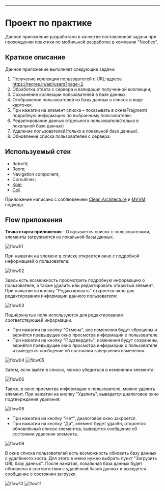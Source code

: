 ___
# Проект по практике
Данное приложение разработано в качестве поставленной задачи при прохождении практики по мобильной разработке в компании "Neoflex".
## Краткое описание
Данное приложение выполняет следующие задачи:
1.	Получение коллекции пользователей с URL-адреса https://reqres.in/api/users?page=2.
2.	Обработка ответа с сервера и валидация полученной коллекции;
3.	Сохранение коллекции пользователей в базе данных.
4.	Отображение пользователей из базы данных в список в виде карточек.
5.	При нажатии на элемент списка – показывать в окне(Fragment) подробную информацию по выбранному пользователю.
6.  Редактирование данных отдельного пользователя(только в локальной базе данных)
7.	Удаление пользователей(только в локальной базе данных).
8.	Обновление списка пользователей с сервера.

## Используемый стек 
 - Retrofit;
 - Room;
 - Navigation component;
 - Coroutines;
 - [Koin](https://insert-koin.io/);
 - [Coil](https://github.com/coil-kt/coil).

 Приложение написано с соблюдением [Clean Architecture](https://github.com/ImangazalievM/CleanArchitectureManifest/blob/master/README-RU.md) и [MVVM](https://en.wikipedia.org/wiki/Model%E2%80%93view%E2%80%93viewmodel) подхода.

 ## Flow приложения

 **Точка старта приложения** - Открывается список с пользователями, элементы загружаются из локальной базы данных. 

 ![flow01](readme_img/flow01.png)

 При нажатии на элемент в списке откроется окно с подробной информацией о пользователе:

 ![flow02](readme_img/flow02.png)

 Здесь есть возможность просмотреть подробную информацию о пользователе, а также удалить или редактировать открытый элемент. При нажатии на кнопку "Редактировать" откроется окно для редактирования информации данного пользователя:

 ![flow03](readme_img/flow03.png)

Подчёркнутые поля используются для редактирования соответствующей информации.
 - При нажатии на кнопку "Отмена", все изменения будут сброшены и вернётся предыдущее окно просмотра информации о пользователе.
 - При нажатии на кнопку "Подтвердить", изменения будут сохранены, вернётся предыдущее окно просмотра информации о пользователе и выведется сообщение об состоянии завершения изменения.

 ![flow04](readme_img/flow04.png)
 ![flow05](readme_img/flow05.png)

Затем, если выйти в список, можно убедиться в изменении элемента:

 ![flow06](readme_img/flow06.png)

Также, в окне просмотра информации о пользователе, можно удалить элемент. При нажатии на кнопку "Удалить", выведется диалоговое окно подтверждения удаления:

 ![flow08](readme_img/flow08.png)

 - При нажатии на кнопку "Нет", диалоговое окно закроется.
 - При нажатии на кнопку "Да", элемент будет удалён, откроется обновлённый список элементов, выведется сообщение об состоянии удаления элемента.

 ![flow09](readme_img/flow09.png)

 В окне списка пользователей есть возможность обновить базу данных с удалённого хоста. Для этого в меню нужно выбрать пункт "Загрузить URL базу данных". После нажатия, локальная база данных будет обновлена в соответствии с удалённой базой данных и выведется сообщение о состоянии загрузки.

 ![flow10](readme_img/flow10.png)
 ![flow11](readme_img/flow11.png)
